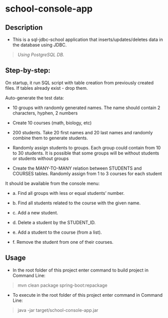 # school-console-app

## Description

- This is a sql-jdbc-school application  that inserts/updates/deletes data in the database using JDBC.

>_Using PostgreSQL DB._


## Step-by-step:

On startup, it run SQL script with table creation from previously created files. If tables already exist - drop them.

Auto-generate the test data:

* 10 groups with randomly generated names. The name should contain 2 characters, hyphen, 2 numbers

* Create 10 courses (math, biology, etc)

* 200 students. Take 20 first names and 20 last names and randomly combine them to generate students.

* Randomly assign students to groups. Each group could contain from 10 to 30 students. It is possible that some groups will be without students or students without groups

* Create the MANY-TO-MANY relation  between STUDENTS and COURSES tables. Randomly assign from 1 to 3 courses for each student

It should be available from the console menu:

* a. Find all groups with less or equal students’ number.

* b. Find all students related to the course with the given name.

* c. Add a new student.

* d. Delete a student by the STUDENT_ID.

* e. Add a student to the course (from a list).

* f. Remove the student from one of their courses.

## Usage

- In the root folder of this project enter command to build project in Command Line:

> mvn clean package spring-boot:repackage

- To execute in the root folder of this project enter command in Command Line:

> java -jar target/school-console-app.jar
